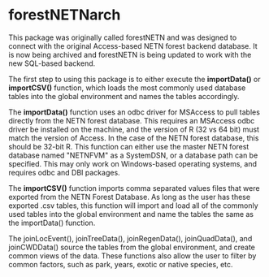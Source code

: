 # forestNETNarch
This package was originally called forestNETN and was designed to connect with the original Access-based NETN forest backend database. It is now being archived and forestNETN is being updated to work with the new SQL-based backend. 

The first step to using this package is to either execute the <b>importData()</b> or <b>importCSV()</b> function, which loads the most commonly used database tables into the global environment and names the tables accordingly. 

The <b>importData()</b> function uses an odbc driver for MSAccess to pull tables directly from the NETN forest database. This requires an MSAccess odbc driver be installed on the machine, and the version of R (32 vs 64 bit) must match the version of Access. In the case of the NETN forest database, this should be 32-bit R. This function can either use the master NETN forest database named "NETNFVM" as a SystemDSN, or a database path can be specified. This may only work on Windows-based operating systems, and requires odbc and DBI packages. 

The <b>importCSV()</b> function imports comma separated values files that were exported from the NETN Forest Database. As long as the user has these exported .csv tables, this function will import and load all of the commonly used tables into the global environment and name the tables the same as the importData() function. 

The joinLocEvent(), joinTreeData(), joinRegenData(), joinQuadData(), and joinCWDData() source the tables from the global environment, and create common views of the data. These functions also allow the user to filter by common factors, such as park, years, exotic or native species, etc.


